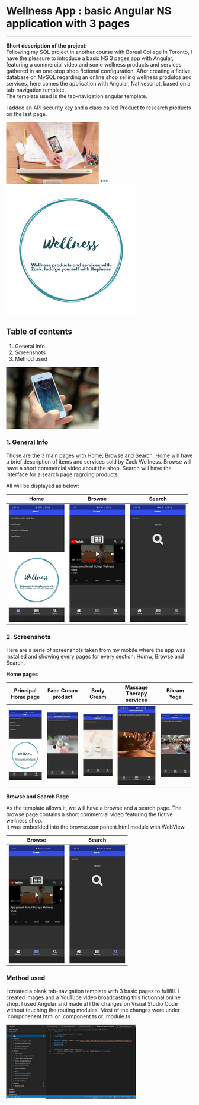 # Wellness App : basic Angular NS application with 3 pages  
  
***
**Short description of the project:**  
Following my SQL project in another course with Boreal College in Toronto, I have the pleasure to introduce a basic NS 3 pages app with Angular, featuring a commercial video and some wellness products and services gathered in an one-stop shop fictional configuration. After creating a fictive database on MySQL regarding an online shop selling wellness produtcs and services, here comes the application with Angular, Nativescript, based on a tab-navigation template.  
The template used is the tab-navigation angular template.  

I added an API security key and a class called Product to research products on the last page.  

<img src="https://github.com/CollegeBoreal/INF1083-200-20A-01/blob/master/P.Projects/b300115140/IMAGES/gen.jpg" width="250">
***
<img src="https://github.com/CollegeBoreal/INF1083-200-20A-01/blob/master/P.Projects/b300115140/IMAGES/logoapp.png" width="350">

## **Table of contents**
1. General Info
2. Screenshots
3. Method used

<img src="https://github.com/CollegeBoreal/INF1083-200-20A-01/blob/master/P.Projects/b300115140/IMAGES/iphone.jpg" width="250">

### **1. General Info**

Those are the 3 main pages with Home, Browse and Search.
Home will have a brief description of items and services sold by Zack Wellness. Browse will have a short commercial video about the shop. Search will have the interface for a search page ragrding products.

All will be displayed as below:

| Home | Browse | Search
| ------------ | ------------- | -------------
| <img src="https://github.com/CollegeBoreal/INF1083-200-20A-01/blob/master/P.Projects/b300115140/IMAGES/home.jpg" width="150"> | <img src="https://github.com/CollegeBoreal/INF1083-200-20A-01/blob/master/P.Projects/b300115140/IMAGES/browse.jpg" width="150">| <img src="https://github.com/CollegeBoreal/INF1083-200-20A-01/blob/master/P.Projects/b300115140/IMAGES/search.jpg" width="150">


### **2. Screenshots**  

Here are a serie of screenshots taken from my mobile where the app was installed and showing every pages for every section: Homw, Browse and Search.  

**Home pages**

| Principal Home page | Face Cream product | Body Cream | Massage Therapy services | Bikram Yoga
| ------------ | ------------- | ------------- | ------------ | -------------
| <img src="https://github.com/CollegeBoreal/INF1083-200-20A-01/blob/master/P.Projects/b300115140/IMAGES/home.jpg" width="150"> | <img src="https://github.com/CollegeBoreal/INF1083-200-20A-01/blob/master/P.Projects/b300115140/IMAGES/face.jpg" width="150">| <img src="https://github.com/CollegeBoreal/INF1083-200-20A-01/blob/master/P.Projects/b300115140/IMAGES/body.jpg" width="150"> | <img src="https://github.com/CollegeBoreal/INF1083-200-20A-01/blob/master/P.Projects/b300115140/IMAGES/RMT.jpg" width="150"> | <img src="https://github.com/CollegeBoreal/INF1083-200-20A-01/blob/master/P.Projects/b300115140/IMAGES/yoga.jpg" width="150">

**Browse and Search Page**  

As the template allows it, we will have a browse and a search page. The browse page contains a short commercial video featuring the fictive wellness shop.  
It was embedded into the browse.component.html module with WebView.



| Browse | Search
| ------------ | ------------- 
| <img src="https://github.com/CollegeBoreal/INF1083-200-20A-01/blob/master/P.Projects/b300115140/IMAGES/browse.jpg" width="150"> | <img src="https://github.com/CollegeBoreal/INF1083-200-20A-01/blob/master/P.Projects/b300115140/IMAGES/search.jpg" width="150">


### **Method used**  

I created a blank tab-navigation template with 3 basic pages to fullfill. I created images and a YouTube video broadcasting this fictionnal online shop. I used Angular and made al l the changes on Visual Studio Code without touching the routing modules.
Most of the changes were under .componenent.html or .component.ts or .module.ts  


<img src="https://github.com/CollegeBoreal/INF1083-200-20A-01/blob/master/P.Projects/b300115140/IMAGES/VSC.PNG" width="350">




